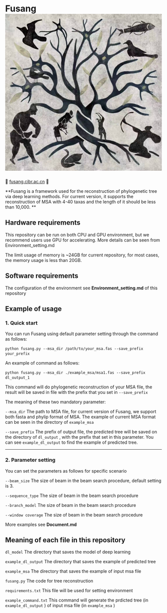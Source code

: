 # Fusang [![logo](https://github.com/Jerry-0591/Fusang/blob/main/logo.jpg)](https://github.com/Jerry-0591/Fusang/blob/main/logo.jpg)

💜 [fusang.cibr.ac.cn](fusang.cibr.ac.cn/) 💜

**Fusang is a framework used for the reconstruction of phylogenetic tree via deep learning methods. For current version, it supports the reconstruction of MSA with 4-40 taxas and the length of it should be less than 10,000.  **

## Hardware requirements 

This repository can be run on both CPU and GPU environment, but we recommend users use GPU for accelerating. More details can be seen from Environment_setting.md

The limit usage of memory is ~24GB for current repository, for most cases, the memory usage is less than 20GB.

## Software requirements

The configuration of the environment see **Environment_setting.md** of this repository

## Example of usage

### 1. Quick start

You can run Fusang using default parameter setting through the command as follows:

```
python fusang.py --msa_dir /path/to/your_msa.fas --save_prefix your_prefix
```

An example of command as follows:

```
python fusang.py --msa_dir ./example_msa/msa1.fas --save_prefix dl_output_1
```

This command will do phylogenetic reconstruction of your MSA file, the result will be saved in file with the prefix that you set in `--save_prefix`

The meaning of these two mandatory parameter:

`--msa_dir` The path to MSA file,  for current version of Fusang, we support both fasta and phylip format of MSA. The example of current MSA format can be seen in the directory of `example_msa`

`--save_prefix`  The prefix of output file, the predicted tree will be saved on the directory of `dl_output` , with the prefix that set in this parameter. You can see `example_dl_output` to find the example of predicted tree.

--------------------------------------------------------------------------------------------------------------------------------------------------------------------------

### 2. Parameter setting

You can set the parameters as follows for specific scenario

`--beam_size` The size of beam in the beam search procedure, default setting is 3. 

`--sequence_type` The size of beam in the beam search procedure  

`--branch_model` The size of beam in the beam search procedure  

`--window coverage` The size of beam in the beam search procedure  

More examples see **Document.md**



## Meaning of each file in this repository

`dl_model` The directory that saves the model of deep learning

`example_dl_output` The directory that saves the example of predicted tree

`example_msa` The directory that saves the example of input msa file

`fusang.py` The code for tree reconstruction 

`requirements.txt` This file will be used for setting environment

`example_command.txt` This command will generate the prdicted tree (in `example_dl_output` ) of input msa file (in `example_msa` ) 

